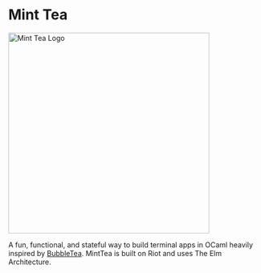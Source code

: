 # Mint Tea
<img src="https://github.com/dmmulroy/minttea/assets/2755722/e9e96e73-1f7f-4b8f-8bb1-445308dfe8bd" alt="Mint Tea Logo" width="400"/>

A fun, functional, and stateful way to build terminal apps in OCaml heavily inspired by [BubbleTea][bubbletea]. MintTea is
built on Riot and uses The Elm Architecture.

[bubbletea]: https://github.com/charmbracelet/bubbletea

